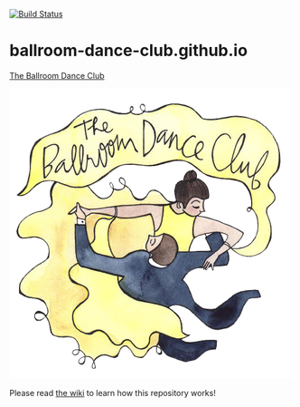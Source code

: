 [![Build Status](https://travis-ci.org/ballroom-dance-club/ballroom-dance-club.github.io.svg?branch=master)](https://travis-ci.org/ballroom-dance-club/ballroom-dance-club.github.io)

# ballroom-dance-club.github.io

[The Ballroom Dance Club](https://ballroomdance.club)

![The Ballroom Dance Club logo](images/logos/the-ballroom-dance-club-logo.png)

Please read [the wiki](../../wiki) to learn how this repository works!
